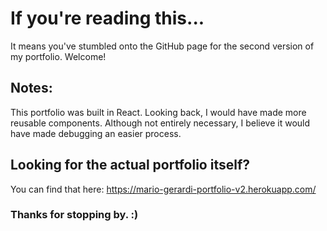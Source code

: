 # If you're reading this...

It means you've stumbled onto the GitHub page for the second version of my portfolio. Welcome!

## Notes:

This portfolio was built in React. Looking back, I would have made more reusable components. Although not entirely necessary, I believe it would have made debugging an easier process.

## Looking for the actual portfolio itself?

You can find that here: https://mario-gerardi-portfolio-v2.herokuapp.com/

### Thanks for stopping by. :)